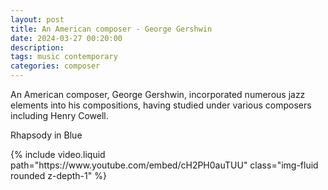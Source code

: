 ```yaml
---
layout: post
title: An American composer - George Gershwin
date: 2024-03-27 00:20:00
description: 
tags: music contemporary
categories: composer
---
```


An American composer, George Gershwin, incorporated numerous jazz elements into his compositions, having studied under various composers including Henry Cowell.

Rhapsody in Blue

<div class="row mt-3">
    <div class="col-sm mt-3 mt-md-0">
        {% include video.liquid path="https://www.youtube.com/embed/cH2PH0auTUU" class="img-fluid rounded z-depth-1" %}
    </div>
</div>

